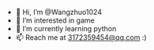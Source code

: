 - 👋 Hi, I’m @Wangzhuo1024
- 👀 I’m interested in game
- 🌱 I’m currently learning python
- 📫 Reach me at 3172359454@qq.com :)

<!---
Wangzhuo1024/Wangzhuo1024 is a ✨ special ✨ repository because its `README.md` (this file) appears on your GitHub profile.
You can click the Preview link to take a look at your changes.
--->
